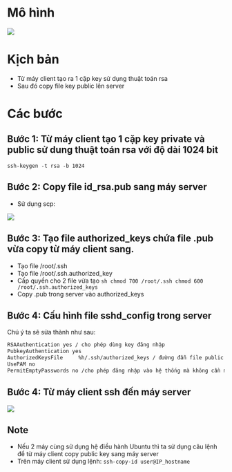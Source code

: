 # Mô hình 

<img src="http://i.imgur.com/Td5OyHw.png">

# Kịch bản 

- Từ máy client tạo ra 1 cặp key sử dụng thuật toán rsa 
- Sau đó copy file key public lên server

# Các bước 

## Bước 1: Từ máy client tạo 1 cặp key private và public sử dung thuật toán rsa với độ dài 1024 bit

```ssh-keygen -t rsa -b 1024```

## Bước 2: Copy file id_rsa.pub sang máy server 
- Sử dụng scp: 

<img src="http://i.imgur.com/ONnVnww.png">

## Bước 3: Tạo file authorized_keys chứa file .pub vừa copy từ máy client sang. 
- Tạo file /root/.ssh
- Tạo file /root/.ssh.authorized_key
- Cấp quyền cho 2 file vừa tạo
``sh
chmod 700 /root/.ssh
chmod 600 /root/.ssh.authorized_keys
``
- Copy .pub trong server vào authorized_keys

## Bước 4: Cấu hình file sshd_config trong server
 
Chú ý ta sẽ sửa thành như sau: 

```sh
RSAAuthentication yes / cho phép dùng key đăng nhập
PubkeyAuthentication yes
AuthorizedKeysFile     %h/.ssh/authorized_keys / đường đẫn file public
UsePAM no
PermitEmptyPasswords no /cho phép đăng nhập vào hệ thống mà không cần mật khẩu
```
## Bước 4: Từ máy client ssh đến máy server

<img src="http://i.imgur.com/1Ll14V7.png">

## Note 

- Nếu 2 máy cùng sử dụng hệ điều hành Ubuntu thì ta sử dụng câu lệnh để từ máy client copy public key sang máy server
- Trên máy client sử dụng lệnh: 
```ssh-copy-id user@IP_hostname```




